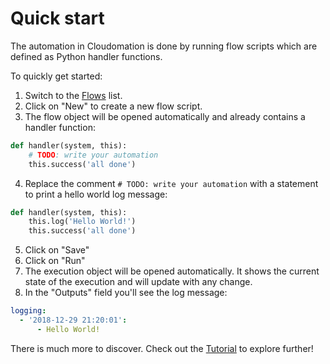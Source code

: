 # Quick start

The automation in Cloudomation is done by running flow scripts which are
defined as Python handler functions.

To quickly get started:

1. Switch to the [Flows](/flows) list.
2. Click on "New" to create a new flow script.
3. The flow object will be opened automatically and already contains a
handler function:
```python
def handler(system, this):
    # TODO: write your automation
    this.success('all done')
```
4. Replace the comment `# TODO: write your automation` with a statement to print a hello world log message:
```python
def handler(system, this):
    this.log('Hello World!')
    this.success('all done')
```
5. Click on "Save"
6. Click on "Run"
7. The execution object will be opened automatically. It shows the current state of the execution and will update with any change.
8. In the "Outputs" field you'll see the log message:
```yaml
logging:
  - '2018-12-29 21:20:01':
      - Hello World!
```

There is much more to discover. Check out the [Tutorial](/documentation/Tutorial) to explore further!
